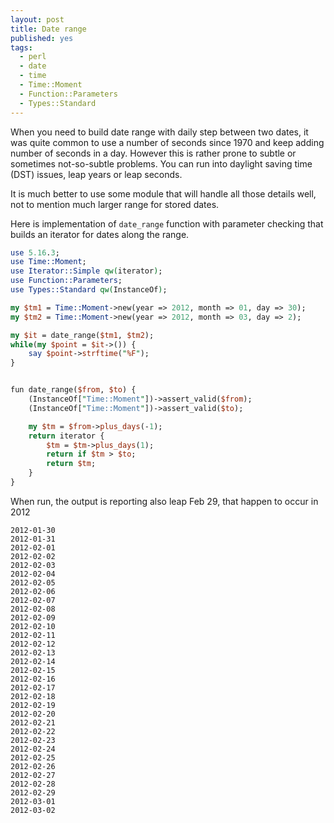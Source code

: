 ```yaml
---
layout: post
title: Date range
published: yes
tags:
  - perl
  - date
  - time
  - Time::Moment
  - Function::Parameters
  - Types::Standard
---
```

When you need to build date range with daily step between two dates, it was quite common to use a number of seconds since 1970 and keep adding number of seconds in a day. However this is rather prone to subtle or sometimes not-so-subtle problems. You can run into daylight saving time (DST) issues, leap years or leap seconds.

It is much better to use some module that will handle all those details well, not to mention much larger range for stored dates.

Here is implementation of `date_range` function with parameter checking that builds an iterator for dates along the range.

```perl
use 5.16.3;
use Time::Moment;
use Iterator::Simple qw(iterator);
use Function::Parameters;
use Types::Standard qw(InstanceOf);

my $tm1 = Time::Moment->new(year => 2012, month => 01, day => 30);
my $tm2 = Time::Moment->new(year => 2012, month => 03, day => 2);

my $it = date_range($tm1, $tm2);
while(my $point = $it->()) {
    say $point->strftime("%F");
}


fun date_range($from, $to) {
    (InstanceOf["Time::Moment"])->assert_valid($from);
    (InstanceOf["Time::Moment"])->assert_valid($to);

    my $tm = $from->plus_days(-1);
    return iterator {
        $tm = $tm->plus_days(1);
        return if $tm > $to;
        return $tm;
    }
}
```

When run, the output is reporting also leap Feb 29, that happen to occur in 2012

```
2012-01-30
2012-01-31
2012-02-01
2012-02-02
2012-02-03
2012-02-04
2012-02-05
2012-02-06
2012-02-07
2012-02-08
2012-02-09
2012-02-10
2012-02-11
2012-02-12
2012-02-13
2012-02-14
2012-02-15
2012-02-16
2012-02-17
2012-02-18
2012-02-19
2012-02-20
2012-02-21
2012-02-22
2012-02-23
2012-02-24
2012-02-25
2012-02-26
2012-02-27
2012-02-28
2012-02-29
2012-03-01
2012-03-02
```
